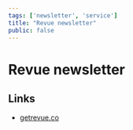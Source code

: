 ```yaml
---
tags: ['newsletter', 'service']
title: "Revue newsletter"
public: false
---
```


# Revue newsletter 

## Links

- [getrevue.co](https://www.getrevue.co)
